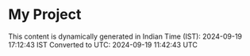 # My Project

This content is dynamically generated in Indian Time (IST): 2024-09-19 17:12:43 IST
Converted to UTC: 2024-09-19 11:42:43 UTC
